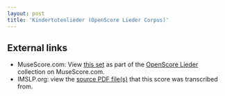 ```yaml
---
layout: post
title: 'Kindertotenlieder (OpenScore Lieder Corpus)'
---
```


## External links

- MuseScore.com: View [this set] as part of the [OpenScore Lieder] collection on MuseScore.com.
- IMSLP.org: view the [source PDF file(s)][IMSLP] that this score was transcribed from.

[IMSLP]: https://imslp.org/wiki/Special:ReverseLookup/37187
[this set]: https://musescore.com/openscore-lieder-corpus/sets/5051725
[OpenScore Lieder]: https://musescore.com/openscore-lieder-corpus
